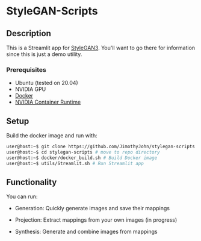 # StyleGAN-Scripts

## Description

This is a Streamlit app for [StyleGAN3](https://github.com/NVlabs/stylegan3/). You'll want to go there for information since this is just a demo utility.

### Prerequisites

* Ubuntu (tested on 20.04)
* NVIDIA GPU
* [Docker](https://docs.docker.com/engine/install/ubuntu/#install-using-the-convenience-script)
* [NVIDIA Container Runtime](https://docs.docker.com/config/containers/resource_constraints/#gpuhttps://ngc.nvidia.com/signin)

## Setup

Build the docker image and run with:

```bash
user@host:~$ git clone https://github.com/JimothyJohn/stylegan-scripts # clone repo
user@host:~$ cd stylegan-scripts # move to repo directory
user@host:~$ docker/docker_build.sh # Build Docker image
user@host:~$ utils/Streamlit.sh # Run Streamlit app
```

## Functionality

You can run:

* Generation: Quickly generate images and save their mappings

* Projection: Extract mappings from your own images (in progress)

* Synthesis: Generate and combine images from mappings

